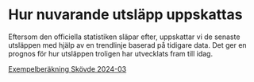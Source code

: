 # Hur nuvarande utsläpp uppskattas

Eftersom den officiella statistiken släpar efter, uppskattar vi de senaste utsläppen med hjälp av en trendlinje baserad på tidigare data. Det ger en prognos för hur utsläppen troligen har utvecklats fram till idag.

[Exempelberäkning Skövde 2024-03](https://docs.google.com/document/d/1MihysUkfunbV0LjwSUCiGSqWQSo5U03K0RMbRsVBL7U/edit?tab=t.0#heading=h.oqnz3ereclbn)
